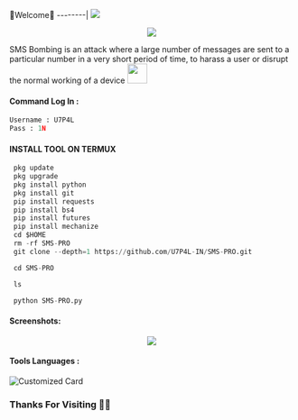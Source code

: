 🌺Welcome🌺
--------|
![](https://media.tenor.com/iVCiM9W7cvYAAAAd/welcome.gif)
<p align="center"><img src="https://github.com/U7P4L-IN/U7P4L-IN/blob/main/Warning.gif">

<p align="left">
SMS Bombing is an attack where a large number of messages are sent to a particular number in a very short period of time, to harass a user or disrupt the normal working of a device <img src="https://emojis.slackmojis.com/emojis/images/1588315024/8823/hyperkitty.gif" width="35px"></i></b></h2> 

#### Command Log In :
```python
Username : U7P4L
Pass : 1N
```
  
#### INSTALL TOOL ON TERMUX
```python
 pkg update
 pkg upgrade
 pkg install python
 pkg install git
 pip install requests
 pip install bs4
 pip install futures
 pip install mechanize
 cd $HOME 
 rm -rf SMS-PRO
 git clone --depth=1 https://github.com/U7P4L-IN/SMS-PRO.git

 cd SMS-PRO

 ls

 python SMS-PRO.py
```

#### Screenshots:

<p align="center"><img src="https://github.com/U7P4L-IN/SMS-PRO/blob/main/image/GridArt_20230901_081709647.jpg">


#### Tools Languages :

![Customized Card](https://github-readme-stats.vercel.app/api/pin?username=U7P4L-IN&repo=SMS-PRO&title_color=fff&icon_color=f9f9f9&text_color=9f9f9f&bg_color=151515)

### Thanks For Visiting 🧡🧡

